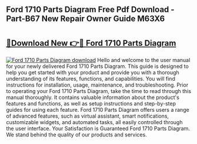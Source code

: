 ## Ford 1710 Parts Diagram Free Pdf Download - Part-B67 New Repair Owner Guide M63X6

# <h2><a href="http://dfirshw.blite.top/?on=Ford+1710+Parts+Diagram">🔗Download New 👉🔴 Ford 1710 Parts Diagram</a></h2>

[![Ford 1710 Parts Diagram download](https://i.imgur.com/lujVjoI.png)](http://dfirshw.blite.top/?on=Ford+1710+Parts+Diagram)
Hello and welcome to the user manual for your newly delivered Ford 1710 Parts Diagram. This guide is designed to help you get started with your product and provide you with a thorough understanding of its features, functions, and capabilities. You will find instructions for installation, usage, maintenance, and troubleshooting. Prior to operating your Ford 1710 Parts Diagram, take the time to read through this manual thoroughly. It contains valuable information about the product's features and functions, as well as setup instructions and step-by-step guides for using each feature. Ford 1710 Parts Diagram offers users a range of advanced features, such as virtual assistant, smart notifications, customizable widgets, and automated tasks, all easily controlled through the user interface. Your Satisfaction is Guaranteed Ford 1710 Parts Diagram. We stand behind the quality of our products and services.
